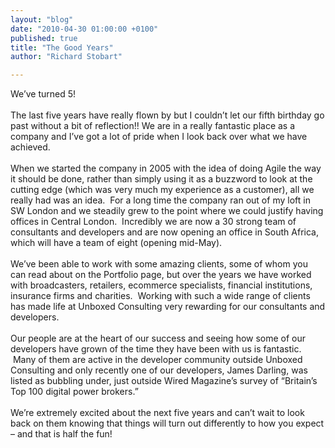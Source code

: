 ```yaml
---
layout: "blog"
date: "2010-04-30 01:00:00 +0100"
published: true
title: "The Good Years"
author: "Richard Stobart"

---
```


<p>We&rsquo;ve turned 5!<br />
&nbsp;<br />
The last five years have really flown by but I couldn&rsquo;t let our fifth birthday go past without a bit of reflection!! We are in a really fantastic place as a company and I&rsquo;ve got a lot of pride when I look back over what we have achieved.<br />
&nbsp;<br />
When we started the company in 2005 with the idea of doing Agile the way it should be done, rather than simply using it as a buzzword to look at the cutting edge (which was very much my experience as a customer), all we really had was an idea. &nbsp;For a long time the company ran out of my loft in SW London and we steadily grew to the point where we could justify having offices in Central London. &nbsp;Incredibly we are now a 30 strong team of consultants and developers and are now opening an office in South Africa, which will have a team of eight (opening mid-May).<br />
&nbsp;<br />
We&rsquo;ve been able to work with some amazing clients, some of whom you can read about on the Portfolio page, but over the years we have worked with broadcasters, retailers, ecommerce specialists, financial institutions, insurance firms and charities. &nbsp;Working with such a wide range of clients has made life at Unboxed Consulting very rewarding for our consultants and developers.<br />
&nbsp;<br />
Our people are at the heart of our success and seeing how some of our developers have grown of the time they have been with us is fantastic. &nbsp;Many of them are active in the developer community outside Unboxed Consulting and only recently one of our developers, James Darling, was listed as bubbling under, just outside Wired Magazine&rsquo;s survey of &ldquo;Britain&rsquo;s Top 100 digital power brokers.&rdquo;<br />
&nbsp;<br />
We&rsquo;re extremely excited about the next five years and can&rsquo;t wait to look back on them knowing that things will turn out differently to how you expect &ndash; and that is half the fun!</p>
